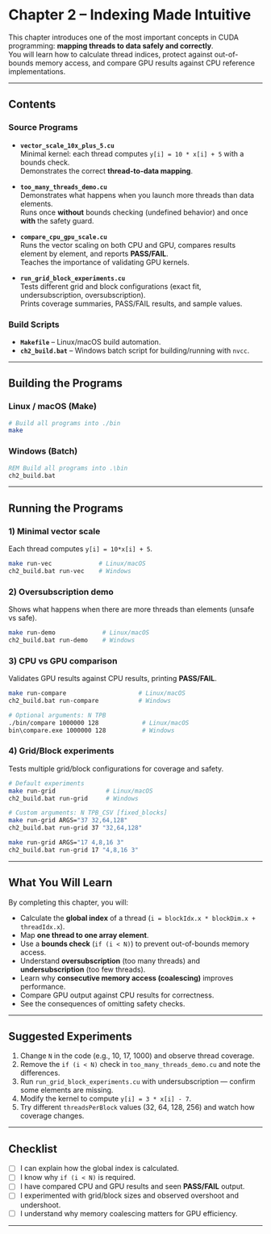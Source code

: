 # Chapter 2 – Indexing Made Intuitive

This chapter introduces one of the most important concepts in CUDA programming: **mapping threads to data safely and correctly**.  
You will learn how to calculate thread indices, protect against out-of-bounds memory access, and compare GPU results against CPU reference implementations.  

---

## Contents

### Source Programs
- **`vector_scale_10x_plus_5.cu`**  
  Minimal kernel: each thread computes `y[i] = 10 * x[i] + 5` with a bounds check.  
  Demonstrates the correct **thread-to-data mapping**.

- **`too_many_threads_demo.cu`**  
  Demonstrates what happens when you launch more threads than data elements.  
  Runs once **without** bounds checking (undefined behavior) and once **with** the safety guard.

- **`compare_cpu_gpu_scale.cu`**  
  Runs the vector scaling on both CPU and GPU, compares results element by element, and reports **PASS/FAIL**.  
  Teaches the importance of validating GPU kernels.

- **`run_grid_block_experiments.cu`**  
  Tests different grid and block configurations (exact fit, undersubscription, oversubscription).  
  Prints coverage summaries, PASS/FAIL results, and sample values.  

### Build Scripts
- **`Makefile`** – Linux/macOS build automation.  
- **`ch2_build.bat`** – Windows batch script for building/running with `nvcc`.  

---

## Building the Programs

### Linux / macOS (Make)
```bash
# Build all programs into ./bin
make
````

### Windows (Batch)

```bat
REM Build all programs into .\bin
ch2_build.bat
```

---

## Running the Programs

### 1) Minimal vector scale

Each thread computes `y[i] = 10*x[i] + 5`.

```bash
make run-vec             # Linux/macOS
ch2_build.bat run-vec    # Windows
```

### 2) Oversubscription demo

Shows what happens when there are more threads than elements (unsafe vs safe).

```bash
make run-demo             # Linux/macOS
ch2_build.bat run-demo    # Windows
```

### 3) CPU vs GPU comparison

Validates GPU results against CPU results, printing **PASS/FAIL**.

```bash
make run-compare                    # Linux/macOS
ch2_build.bat run-compare           # Windows

# Optional arguments: N TPB
./bin/compare 1000000 128            # Linux/macOS
bin\compare.exe 1000000 128          # Windows
```

### 4) Grid/Block experiments

Tests multiple grid/block configurations for coverage and safety.

```bash
# Default experiments
make run-grid              # Linux/macOS
ch2_build.bat run-grid     # Windows

# Custom arguments: N TPB_CSV [fixed_blocks]
make run-grid ARGS="37 32,64,128"
ch2_build.bat run-grid 37 "32,64,128"

make run-grid ARGS="17 4,8,16 3"
ch2_build.bat run-grid 17 "4,8,16 3"
```

---

## What You Will Learn

By completing this chapter, you will:

* Calculate the **global index** of a thread (`i = blockIdx.x * blockDim.x + threadIdx.x`).
* Map **one thread to one array element**.
* Use a **bounds check** (`if (i < N)`) to prevent out-of-bounds memory access.
* Understand **oversubscription** (too many threads) and **undersubscription** (too few threads).
* Learn why **consecutive memory access (coalescing)** improves performance.
* Compare GPU output against CPU results for correctness.
* See the consequences of omitting safety checks.

---

## Suggested Experiments

1. Change `N` in the code (e.g., 10, 17, 1000) and observe thread coverage.
2. Remove the `if (i < N)` check in `too_many_threads_demo.cu` and note the differences.
3. Run `run_grid_block_experiments.cu` with undersubscription — confirm some elements are missing.
4. Modify the kernel to compute `y[i] = 3 * x[i] - 7`.
5. Try different `threadsPerBlock` values (32, 64, 128, 256) and watch how coverage changes.

---

## Checklist

* [ ] I can explain how the global index is calculated.
* [ ] I know why `if (i < N)` is required.
* [ ] I have compared CPU and GPU results and seen **PASS/FAIL** output.
* [ ] I experimented with grid/block sizes and observed overshoot and undershoot.
* [ ] I understand why memory coalescing matters for GPU efficiency.

---
